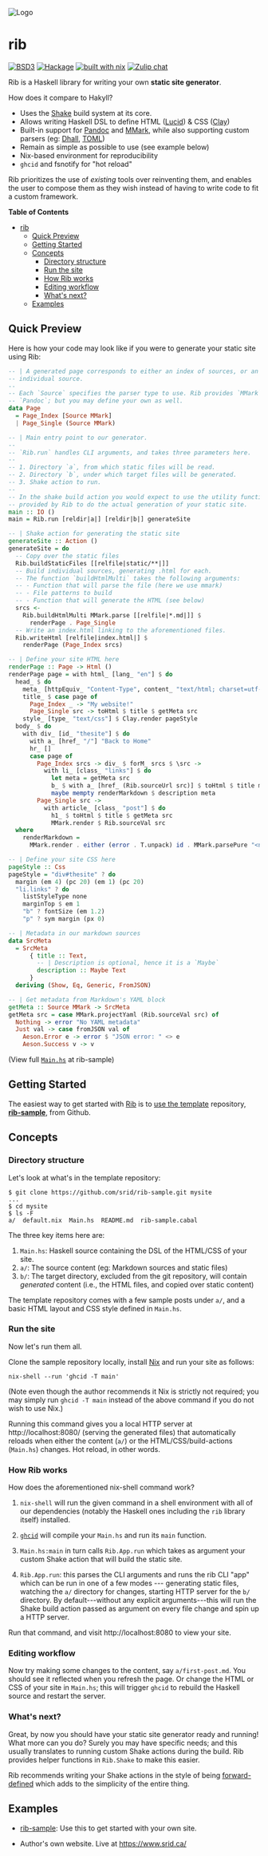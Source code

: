 ![Logo](https://raw.githubusercontent.com/srid/rib/master/assets/rib.png)

# rib

[![BSD3](https://img.shields.io/badge/License-BSD-blue.svg)](https://en.wikipedia.org/wiki/BSD_License)
[![Hackage](https://img.shields.io/hackage/v/rib.svg)](https://hackage.haskell.org/package/rib)
[![built with nix](https://builtwithnix.org/badge.svg)](https://builtwithnix.org)
[![Zulip chat](https://img.shields.io/badge/zulip-join_chat-brightgreen.svg)](https://funprog.zulipchat.com/#narrow/stream/218047-Rib)

Rib is a Haskell library for writing your own **static site generator**.

How does it compare to Hakyll?

- Uses the [Shake](https://shakebuild.com/) build system at its core.
- Allows writing Haskell DSL to define HTML ([Lucid](https://chrisdone.com/posts/lucid2/)) & CSS ([Clay](http://fvisser.nl/clay/))
- Built-in support for [Pandoc](https://pandoc.org/) and [MMark](https://github.com/mmark-md/mmark), while also supporting custom parsers (eg: [Dhall](https://github.com/srid/website/pull/6), [TOML](https://github.com/srid/website/pull/7))
- Remain as simple as possible to use (see example below)
- Nix-based environment for reproducibility
- `ghcid` and fsnotify for "hot reload"

Rib prioritizes the use of *existing* tools over reinventing them, and enables
the user to compose them as they wish instead of having to write code to fit a
custom framework.

**Table of Contents**

- [rib](#rib)
    - [Quick Preview](#quick-preview)
    - [Getting Started](#getting-started)
    - [Concepts](#concepts)
        - [Directory structure](#directory-structure)
        - [Run the site](#run-the-site)
        - [How Rib works](#how-rib-works)
        - [Editing workflow](#editing-workflow)
        - [What's next?](#whats-next)
    - [Examples](#examples)

## Quick Preview

Here is how your code may look like if you were to generate your static site
using Rib:

``` haskell
-- | A generated page corresponds to either an index of sources, or an
-- individual source.
--
-- Each `Source` specifies the parser type to use. Rib provides `MMark` and
-- `Pandoc`; but you may define your own as well.
data Page
  = Page_Index [Source MMark]
  | Page_Single (Source MMark)

-- | Main entry point to our generator.
--
-- `Rib.run` handles CLI arguments, and takes three parameters here.
--
-- 1. Directory `a`, from which static files will be read.
-- 2. Directory `b`, under which target files will be generated.
-- 3. Shake action to run.
--
-- In the shake build action you would expect to use the utility functions
-- provided by Rib to do the actual generation of your static site.
main :: IO ()
main = Rib.run [reldir|a|] [reldir|b|] generateSite

-- | Shake action for generating the static site
generateSite :: Action ()
generateSite = do
  -- Copy over the static files
  Rib.buildStaticFiles [[relfile|static/**|]]
  -- Build individual sources, generating .html for each.
  -- The function `buildHtmlMulti` takes the following arguments:
  -- - Function that will parse the file (here we use mmark)
  -- - File patterns to build
  -- - Function that will generate the HTML (see below)
  srcs <-
    Rib.buildHtmlMulti MMark.parse [[relfile|*.md|]] $
      renderPage . Page_Single
  -- Write an index.html linking to the aforementioned files.
  Rib.writeHtml [relfile|index.html|] $
    renderPage (Page_Index srcs)

-- | Define your site HTML here
renderPage :: Page -> Html ()
renderPage page = with html_ [lang_ "en"] $ do
  head_ $ do
    meta_ [httpEquiv_ "Content-Type", content_ "text/html; charset=utf-8"]
    title_ $ case page of
      Page_Index _ -> "My website!"
      Page_Single src -> toHtml $ title $ getMeta src
    style_ [type_ "text/css"] $ Clay.render pageStyle
  body_ $ do
    with div_ [id_ "thesite"] $ do
      with a_ [href_ "/"] "Back to Home"
      hr_ []
      case page of
        Page_Index srcs -> div_ $ forM_ srcs $ \src ->
          with li_ [class_ "links"] $ do
            let meta = getMeta src
            b_ $ with a_ [href_ (Rib.sourceUrl src)] $ toHtml $ title meta
            maybe mempty renderMarkdown $ description meta
        Page_Single src ->
          with article_ [class_ "post"] $ do
            h1_ $ toHtml $ title $ getMeta src
            MMark.render $ Rib.sourceVal src
  where
    renderMarkdown =
      MMark.render . either (error . T.unpack) id . MMark.parsePure "<none>"

-- | Define your site CSS here
pageStyle :: Css
pageStyle = "div#thesite" ? do
  margin (em 4) (pc 20) (em 1) (pc 20)
  "li.links" ? do
    listStyleType none
    marginTop $ em 1
    "b" ? fontSize (em 1.2)
    "p" ? sym margin (px 0)

-- | Metadata in our markdown sources
data SrcMeta
  = SrcMeta
      { title :: Text,
        -- | Description is optional, hence it is a `Maybe`
        description :: Maybe Text
      }
  deriving (Show, Eq, Generic, FromJSON)

-- | Get metadata from Markdown's YAML block
getMeta :: Source MMark -> SrcMeta
getMeta src = case MMark.projectYaml (Rib.sourceVal src) of
  Nothing -> error "No YAML metadata"
  Just val -> case fromJSON val of
    Aeson.Error e -> error $ "JSON error: " <> e
    Aeson.Success v -> v
```

(View full [`Main.hs`](https://github.com/srid/rib-sample/blob/master/Main.hs) at rib-sample)

## Getting Started

The easiest way to get started with [Rib](/) is to [use the
template](https://help.github.com/en/articles/creating-a-repository-from-a-template)
repository, [**rib-sample**](https://github.com/srid/rib-sample), from Github.

## Concepts

### Directory structure

Let's look at what's in the template repository:

```shell
$ git clone https://github.com/srid/rib-sample.git mysite
...
$ cd mysite
$ ls -F
a/  default.nix  Main.hs  README.md  rib-sample.cabal
```

The three key items here are:

1. `Main.hs`: Haskell source containing the DSL of the HTML/CSS of your site.
1. `a/`: The source content (eg: Markdown sources and static files)
1. `b/`: The target directory, excluded from the git repository, will contain
   _generated_ content (i.e., the HTML files, and copied over static content)
   
The template repository comes with a few sample posts under `a/`, and a basic
HTML layout and CSS style defined in `Main.hs`. 

### Run the site

Now let's run them all. 

Clone the sample repository locally, install [Nix](https://nixos.org/nix/) and
run your site as follows:

```shell
nix-shell --run 'ghcid -T main'
```

(Note even though the author recommends it Nix is strictly not required; you may
simply run `ghcid -T main` instead of the above command if you do not wish to
use Nix.)

Running this command gives you a local HTTP server at http://localhost:8080/
(serving the generated files) that automatically reloads when either the content
(`a/`) or the HTML/CSS/build-actions (`Main.hs`) changes. Hot reload, in other
words.

### How Rib works

How does the aforementioned nix-shell command work?

1. `nix-shell` will run the given command in a shell environment with all of our
dependencies (notably the Haskell ones including the `rib` library itself)
installed. 

1. [`ghcid`](https://github.com/ndmitchell/ghcid) will compile your `Main.hs`
   and run its `main` function.

1. `Main.hs:main` in turn calls `Rib.App.run` which takes as argument your custom Shake action that will build the static site.

1. `Rib.App.run`: this parses the CLI arguments and runs the rib CLI "app" which
   can be run in one of a few modes --- generating static files, watching the
   `a/` directory for changes, starting HTTP server for the `b/` directory. By
   default---without any explicit arguments---this will run the Shake build
   action passed as argument on every file change and spin up a HTTP server.
   
Run that command, and visit http://localhost:8080 to view your site.

### Editing workflow

Now try making some changes to the content, say `a/first-post.md`. You should
see it reflected when you refresh the page. Or change the HTML or CSS of your
site in `Main.hs`; this will trigger `ghcid` to rebuild the Haskell source and
restart the server.

### What's next?

Great, by now you should have your static site generator ready and running! What
more can you do? Surely you may have specific needs; and this usually translates
to running custom Shake actions during the build. Rib provides helper functions in `Rib.Shake` to make this easier. 

Rib recommends writing your Shake actions in the style of being 
[forward-defined](http://hackage.haskell.org/package/shake-0.18.3/docs/Development-Shake-Forward.html)
which adds to the simplicity of the entire thing.

## Examples

* [rib-sample](https://github.com/srid/rib-sample): Use this to get started with
  your own site.

* Author's own website. Live at https://www.srid.ca/ 

